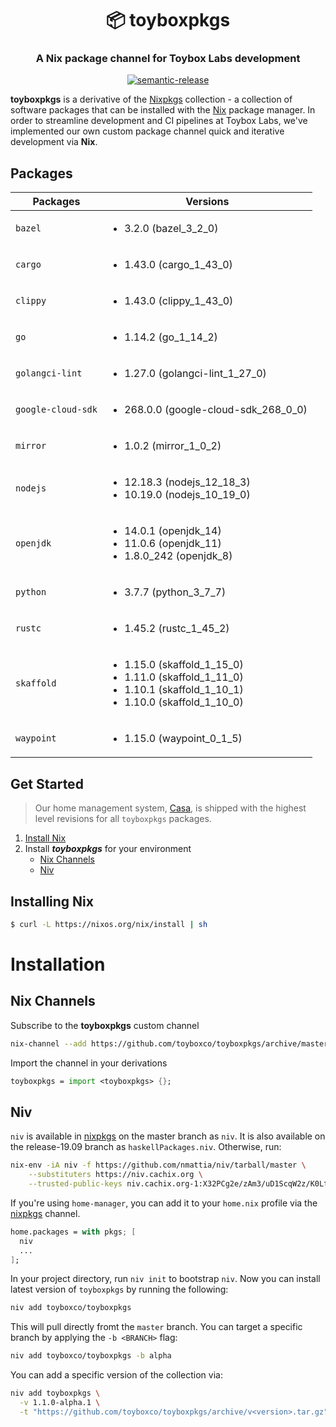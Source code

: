 <h1 align="center" style="border-bottom: none;">📦 toyboxpkgs</h1>
<h3 align="center">A Nix package channel for Toybox Labs development</h3>
<p align="center">
  <a href="#badge">
    <img alt="semantic-release" src="https://img.shields.io/badge/%20%20%F0%9F%93%A6%F0%9F%9A%80-semantic--release-e10079.svg">
  </a>
</p>

**toyboxpkgs** is a derivative of the [Nixpkgs](https://github.com/nixos/nixpkgs) collection - a collection of software packages that can be installed with the [Nix](https://nixos.org/nix/) package manager. In order to streamline development and CI pipelines at Toybox Labs, we've implemented our own custom package channel quick and iterative development via **Nix**.

## Packages

| Packages           | Versions                                                                                                                                      |
| ------------------ | --------------------------------------------------------------------------------------------------------------------------------------------- |
| `bazel`            | <ul><li>3.2.0 (bazel_3_2_0)</li></ul>                                                                                                         |
| `cargo`            | <ul><li>1.43.0 (cargo_1_43_0)</li></ul>                                                                                                       |
| `clippy`           | <ul><li>1.43.0 (clippy_1_43_0)</li></ul>                                                                                                      |
| `go`               | <ul><li>1.14.2 (go_1_14_2)</li></ul>                                                                                                          |
| `golangci-lint`    | <ul><li>1.27.0 (golangci-lint_1_27_0)</li></ul>                                                                                               |
| `google-cloud-sdk` | <ul><li>268.0.0 (google-cloud-sdk_268_0_0)</li></ul>                                                                                          |
| `mirror`           | <ul><li> 1.0.2 (mirror_1_0_2)</li></ul>                                                                                                       |
| `nodejs`           | <ul><li>12.18.3 (nodejs_12_18_3)</li><li>10.19.0 (nodejs_10_19_0)</li></ul>                                                                   |
| `openjdk`          | <ul><li>14.0.1 (openjdk_14)</li><li>11.0.6 (openjdk_11)</li><li>1.8.0_242 (openjdk_8)</li></ul>                                               |
| `python`           | <ul><li>3.7.7 (python_3_7_7)</li></ul>                                                                                                        |
| `rustc`            | <ul><li>1.45.2 (rustc_1_45_2)</li></ul>                                                                                                       |
| `skaffold`         | <ul><li>1.15.0 (skaffold_1_15_0)</li><li>1.11.0 (skaffold_1_11_0)</li><li>1.10.1 (skaffold_1_10_1)</li><li>1.10.0 (skaffold_1_10_0)</li></ul> |
| `waypoint`         | <ul><li>1.15.0 (waypoint_0_1_5)</li></ul> |

## Get Started

> Our home management system, [Casa](https://github.com/toyboxco/casa), is shipped with the highest level revisions for all `toyboxpkgs` packages.

1. [Install Nix](#installing-nix)
2. Install **_toyboxpkgs_** for your environment
   - [Nix Channels](#nix-channels)
   - [Niv](#niv)

## Installing Nix

```bash
$ curl -L https://nixos.org/nix/install | sh
```

# Installation

## Nix Channels

Subscribe to the **toyboxpkgs** custom channel

```bash
nix-channel --add https://github.com/toyboxco/toyboxpkgs/archive/master.tar.gz toyboxpkgs
```

Import the channel in your derivations

```nix
toyboxpkgs = import <toyboxpkgs> {};
```

## Niv

`niv` is available in [nixpkgs](https://github.com/NixOS/nixpkgs) on the master branch as `niv`. It is also available on the release-19.09 branch as `haskellPackages.niv`. Otherwise, run:

```bash
nix-env -iA niv -f https://github.com/nmattia/niv/tarball/master \
    --substituters https://niv.cachix.org \
    --trusted-public-keys niv.cachix.org-1:X32PCg2e/zAm3/uD1ScqW2z/K0LtDyNV7RdaxIuLgQM=
```

If you're using `home-manager`, you can add it to your `home.nix` profile via the [nixpkgs](https://github.com/NixOS/nixpkgs) channel.

```nix
home.packages = with pkgs; [
  niv
  ...
];
```

In your project directory, run `niv init` to bootstrap `niv`. Now you can install latest version of `toyboxpkgs` by running the following:

```bash
niv add toyboxco/toyboxpkgs
```

This will pull directly fromt the `master` branch. You can target a specific branch by applying the `-b <BRANCH>` flag:

```bash
niv add toyboxco/toyboxpkgs -b alpha
```

You can add a specific version of the collection via:

```bash
niv add toyboxpkgs \
  -v 1.1.0-alpha.1 \
  -t "https://github.com/toyboxco/toyboxpkgs/archive/v<version>.tar.gz"
```

